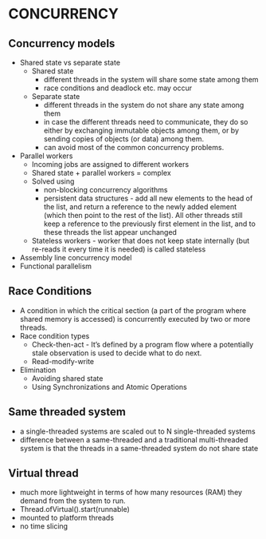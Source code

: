 # CONCURRENCY
## Concurrency models
- Shared state vs separate state
    - Shared state 
        - different threads in the system will share some state among them
        - race conditions and deadlock etc. may occur
    - Separate state
        - different threads in the system do not share any state among them
        - in case the different threads need to communicate, they do so either by exchanging immutable objects among them, or by sending copies of objects (or data) among them.
        - can avoid most of the common concurrency problems.
- Parallel workers
    - Incoming jobs are assigned to different workers
    - Shared state + parallel workers = complex
    - Solved using 
      - non-blocking concurrency algorithms
      - persistent data structures - add all new elements to the head of the list, and return a reference to the newly added element (which then point to the rest of the list). All other threads still keep a reference to the previously first element in the list, and to these threads the list appear unchanged
    - Stateless workers - worker that does not keep state internally (but re-reads it every time it is needed) is called stateless
- Assembly line concurrency model
- Functional parallelism
## Race Conditions
- A condition in which the critical section (a part of the program where shared memory is accessed) is concurrently executed by two or more threads.
- Race condition types
    - Check-then-act - It’s defined by a program flow where a potentially stale observation is used to decide what to do next.
    - Read-modify-write 
- Elimination
    - Avoiding shared state
    - Using Synchronizations and Atomic Operations
## Same threaded system
- a single-threaded systems are scaled out to N single-threaded systems
- difference between a same-threaded and a traditional multi-threaded system is that the threads in a same-threaded system do not share state
## Virtual thread
- much more lightweight in terms of how many resources (RAM) they demand from the system to run.
- Thread.ofVirtual().start(runnable)
- mounted to platform threads
- no time slicing